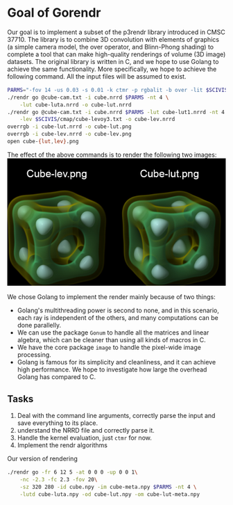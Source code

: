 # Goal of Gorendr
Our goal is to implement a subset of the p3rendr library introduced in CMSC 37710. The library is to combine 3D convolution with elements of graphics (a simple camera model, the over operator, and Blinn-Phong shading) to complete a tool that can make high-quality renderings of volume (3D image) datasets. The original library is written in C, and we hope to use Golang to achieve the same functionality. More specifically, we hope to achieve the following command. All the input files will be assumed to exist.
```bash
PARMS="-fov 14 -us 0.03 -s 0.01 -k ctmr -p rgbalit -b over -lit $SCIVIS/lit/1.txt -dcn 1.1 1.1 1.1 -dcf 0.4 0.4 0.4"
./rendr go @cube-cam.txt -i cube.nrrd $PARMS -nt 4 \
    -lut cube-luta.nrrd -o cube-lut.nrrd
./rendr go @cube-cam.txt -i cube.nrrd $PARMS -lut cube-lut1.nrrd -nt 4 \
    -lev $SCIVIS/cmap/cube-levoy3.txt -o cube-lev.nrrd
overrgb -i cube-lut.nrrd -o cube-lut.png
overrgb -i cube-lev.nrrd -o cube-lev.png
open cube-{lut,lev}.png
```
The effect of the above commands is to render the following two images:
![cube-lev](public/images/cube-levlut.jpg)

We chose Golang to implement the render mainly because of two things: 
- Golang's multithreading power is second to none, and in this scenario, each ray is independent of the others, and many computations can be done parallelly.
- We can use the package `Gonum` to handle all the matrices and linear algebra, which can be cleaner than using all kinds of macros in C.
- We have the core package `image` to handle the pixel-wide image processing.
- Golang is famous for its simplicity and cleanliness, and it can achieve high performance. We hope to investigate how large the overhead Golang has compared to C.

## Tasks
1. Deal with the command line arguments, correctly parse the input and save everything to its place.
2. understand the NRRD file and correctly parse it.
3. Handle the kernel evaluation, just `ctmr` for now.
4. Implement the rendr algorithms

Our version of rendering
```bash
./rendr go -fr 6 12 5 -at 0 0 0 -up 0 0 1\
    -nc -2.3 -fc 2.3 -fov 20\
    -sz 320 280 -id cube.npy -im cube-meta.npy $PARMS -nt 4 \
    -lutd cube-luta.npy -od cube-lut.npy -om cube-lut-meta.npy
```